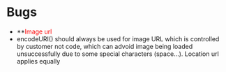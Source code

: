 # Bugs
- **<font color='red'>Image url</font>
- encodeURI() should always be used for image URL which is controlled by customer not code, which can advoid image being loaded unsuccessfully due to some special characters (space...). Location url applies equally
  
